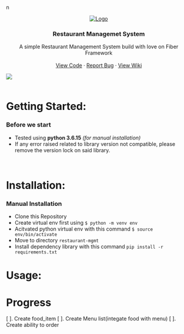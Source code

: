 n<br />
<div align="center">
  <a href="https://github.com/accalina/restaurant-mgmt/">
    <img src="img/restaurant-mgmt.png" alt="Logo">
  </a>

  <h3 align="center"><strong>Restaurant Managemet System</strong></h3>

  <p align="center">
    A simple Restaurant Management System build with love on Fiber Framework
    <br />
    <br />
    <a href="https://github.dev/accalina/restaurant-mgmt">View Code</a>
    ·
    <a href="https://github.com/accalina/restaurant-mgmt/issues/new">Report Bug</a>
    ·
    <a href="https://github.com/accalina/restaurant-mgmt/wiki">View Wiki</a>
  </p>
</div>

<img src="https://img.shields.io/badge/go-%2300ADD8.svg?style=for-the-badge&logo=go&logoColor=white" />
<br><br>

# <strong>Getting Started:</strong>
### Before we start
  - Tested using  **python 3.6.15** *(for manual installation)*
  - If any error raised related to library version not compatible, please remove the version lock on said library.
<br>

# <strong>Installation:</strong>

### <strong>Manual Installation</strong>
  - Clone this Repository
  - Create virtual env first using `$ python -m venv env`
  - Acitvated python virtual env with this command `$ source env/bin/activate`
  - Move to directory `restaurant-mgmt`
  - Install dependency library with this command `pip install -r requirements.txt`
# <strong>Usage:</strong>

# Progress

[ ]. Create food_item
[ ]. Create Menu list(integate food with menu)
[ ]. Create ability to order